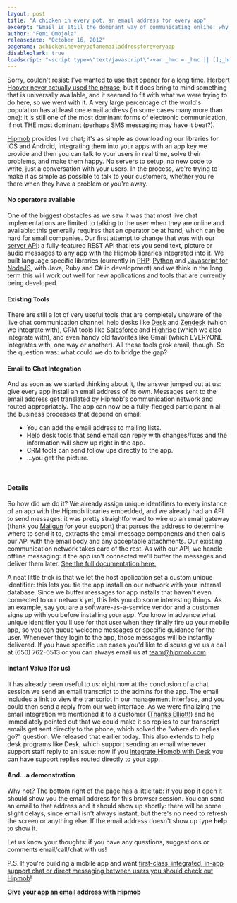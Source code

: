 ```yaml
---
layout: post
title: "A chicken in every pot, an email address for every app"
excerpt: "Email is still the dominant way of communicating online: why shouldn't your app get in on the action? We discuss Hipmob's new email integration that gives every install of your app an email address of its very own, and what you can do with that email address."
author: "Femi Omojola"
releasedate: "October 16, 2012"
pagename: achickenineverypotanemailaddressforeveryapp
disableolark: true
loadscript: "<script type=\"text/javascript\">var _hmc = _hmc || [];_hmc.push(['app', '024d55ddd11340ca89cc5bd13705fe0d']);_hmc.push(['settings', { }]);_hmc.push(['input', { 'placeholder': false, 'height': '20px', 'width': '95%' }]);_hmc.push(['title','Hipmob Email Demonstration']);(function() { var hm = document.createElement('script'); hm.type = 'text/javascript'; hm.async = true; hm.src = ('https:' == document.location.protocol ? 'https://' : 'http://') + 'hipmob.s3.amazonaws.com/hipmobchat.min.js'; var b = document.getElementsByTagName('body')[0]; b.appendChild(hm); })();</script>"
---
```

Sorry, couldn't resist: I've wanted to use that opener for a long time. <a href="http://hoover.archives.gov/info/faq.html#chicken" target="_blank">Herbert Hoover never actually used the phrase</a>, but it does bring to mind something that is universally available, and it seemed to fit with what we were trying to do here, so we went with it. A very large percentage of the world's population has at least one email address (in some cases many more than one): it is still one of the most dominant forms of electronic communication, if not THE most dominant (perhaps SMS messaging may have it beat?).

[Hipmob](https://www.hipmob.com "Hipmob") provides live chat; it's as simple as downloading our libraries for iOS and Android, integrating them into your apps with an app key we provide and then you can talk to your users in real time, solve their problems, and make them happy. No servers to setup, no new code to write, just a conversation with your users. In the process, we're trying to make it as simple as possible to talk to your customers, whether you're there when they have a problem or you're away. 

#### No operators available
One of the biggest obstacles as we saw it was that most live chat implementations are limited to talking to the user when they are online and available: this generally requires that an operator be at hand, which can be hard for small companies. Our first attempt to change that was with our <a href="http://www.hipmob.com/documentation/api.html">server API</a>: a fully-featured REST API that lets you send text, picture or audio messages to any app with the Hipmob libraries integrated into it. We built language specific libraries (currently in <a href="https://github.com/Hipmob/hipmob-php">PHP</a>, <a href="https://github.com/Hipmob/hipmob-python">Python</a> and <a href="https://github.com/Hipmob/hipmob-node">Javascript for NodeJS</a>, with Java, Ruby and C# in development) and we think in the long term this will work out well for new applications and tools that are currently being developed.

#### Existing Tools
There are still a lot of very useful tools that are completely unaware of the live chat communication channel: help desks like [Desk](https://www.hipmob.com/documentation/integrations/desk.com) and [Zendesk](https://www.hipmob.com/documentation/integrations/zendesk) (which we integrate with), CRM tools like [Salesforce](https://www.hipmob.com/documentation/integrations/salesforce) and [Highrise](https://www.hipmob.com/documentation/integrations/highrise) (which we also integrate with), and even handy old favorites like Gmail (which EVERYONE integrates with, one way or another). All these tools grok email, though. So the question was: what could we do to bridge the gap?

#### Email to Chat Integration
And as soon as we started thinking about it, the answer jumped out at us: give every app install an email address of its own. Messages sent to the email address get translated by Hipmob's communication network and routed appropriately. The app can now be a fully-fledged participant in all the business processes that depend on email:
<div style="padding-left: 20px">
<ul>
<li>You can add the email address to mailing lists.</li>
<li>Help desk tools that send email can reply with changes/fixes and the information will show up right in the app.</li>
<li>CRM tools can send follow ups directly to the app.</li>
<li>...you get the picture.</li>
</ul>
</div><br />

#### Details
So how did we do it? We already assign unique identifiers to every instance of an app with the Hipmob libraries embedded, and we already had an API to send messages: it was pretty straightforward to wire up an email gateway (thank you <a target="_blank" href="http://documentation.mailgun.net/user_manual.html#um-routes">Mailgun</a> for your support) that parses the address to determine where to send it to, extracts the email message components and then calls our API with the email body and any acceptable attachments. Our existing communication network takes care of the rest. As with our API, we handle offline messaging: if the app isn't connected we'll buffer the messages and deliver them later. <a href="http://www.hipmob.com/documentation/email-integration" target="_blank">See the full documentation here.</a>

A neat little trick is that we let the host application set a custom unique identifier: this lets you tie the app install on our network with your internal database. Since we buffer messages for app installs that haven't even connected to our network yet, this lets you do some interesting things. As an example, say you are a software-as-a-service vendor and a customer signs up with you before installing your app. You know in advance what unique identifier you'll use for that user when they finally fire up your mobile app, so you can queue welcome messages or specific guidance for the user. Whenever they login to the app, those messages will be instantly delivered. If you have specific use cases you'd like to discuss give us a call at (650) 762-6513 or you can always email us at <a href="mailto:team@hipmob.com">team@hipmob.com</a>.

#### Instant Value (for us)
It has already been useful to us: right now at the conclusion of a chat session we send an email transcript to the admins for the app. The email includes a link to view the transcript in our management interface, and you could then send a reply from our web interface. As we were finalizing the email integration we mentioned it to a customer (<a href="http://www.hachisoft.com">Thanks Elliott!</a>) and he immediately pointed out that we could make it so replies to our transcript emails get sent directly to the phone, which solved the "where do replies go?" question. We released that earlier today. This also extends to help desk programs like Desk, which support sending an email whenever support staff reply to an issue: now if you <a href="https://www.hipmob.com/documentation/integrations/desk.com">integrate Hipmob with Desk</a> you can have support replies routed directly to your app.

#### And...a demonstration
Why not? The bottom right of the page has a little tab: if you pop it open it should show you the email address for this browser session. You can send an email to that address and it should show up shortly: there will be some slight delays, since email isn't always instant, but there's no need to refresh the screen or anything else. If the email address doesn't show up type <span style="font-weight: bold">help</span> to show it.

Let us know your thoughts: if you have any questions, suggestions or comments email/call/chat with us!

P.S. If you're building a mobile app and want [first-class, integrated, in-app support chat or direct messaging between users you should check out Hipmob](https://www.hipmob.com/)!

 <a href="https://manage.hipmob.com/register" class="btn btn-large btn-success" style="font-weight: bold">Give your app an email address with Hipmob</a>
